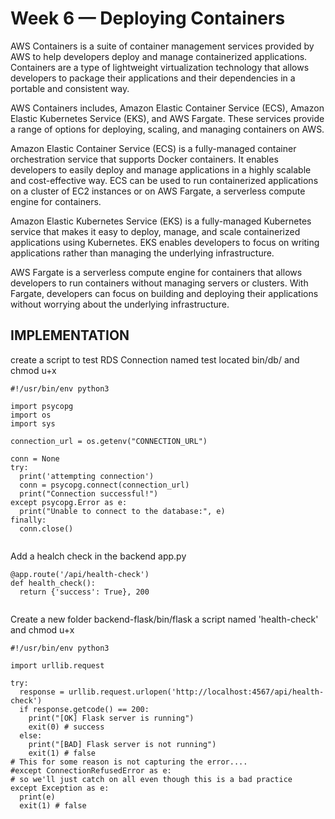 # Week 6 — Deploying Containers

AWS Containers is a suite of container management services provided by AWS to help developers deploy and manage containerized applications. Containers are a type of lightweight virtualization technology that allows developers to package their applications and their dependencies in a portable and consistent way.

AWS Containers includes, Amazon Elastic Container Service (ECS), Amazon Elastic Kubernetes Service (EKS), and AWS Fargate. These services provide a range of options for deploying, scaling, and managing containers on AWS.

Amazon Elastic Container Service (ECS) is a fully-managed container orchestration service that supports Docker containers. It enables developers to easily deploy and manage applications in a highly scalable and cost-effective way. ECS can be used to run containerized applications on a cluster of EC2 instances or on AWS Fargate, a serverless compute engine for containers.

Amazon Elastic Kubernetes Service (EKS) is a fully-managed Kubernetes service that makes it easy to deploy, manage, and scale containerized applications using Kubernetes. EKS enables developers to focus on writing applications rather than managing the underlying infrastructure.

AWS Fargate is a serverless compute engine for containers that allows developers to run containers without managing servers or clusters. With Fargate, developers can focus on building and deploying their applications without worrying about the underlying infrastructure.


## IMPLEMENTATION

create a script to test RDS Connection named test
located bin/db/
and chmod u+x 
```
#!/usr/bin/env python3

import psycopg
import os
import sys

connection_url = os.getenv("CONNECTION_URL")

conn = None
try:
  print('attempting connection')
  conn = psycopg.connect(connection_url)
  print("Connection successful!")
except psycopg.Error as e:
  print("Unable to connect to the database:", e)
finally:
  conn.close()
  
```

Add a healch check in the backend app.py

```
@app.route('/api/health-check')
def health_check():
  return {'success': True}, 200
  
```
Create a new folder
backend-flask/bin/flask
a script named 'health-check'
and chmod u+x 
```
#!/usr/bin/env python3

import urllib.request

try:
  response = urllib.request.urlopen('http://localhost:4567/api/health-check')
  if response.getcode() == 200:
    print("[OK] Flask server is running")
    exit(0) # success
  else:
    print("[BAD] Flask server is not running")
    exit(1) # false
# This for some reason is not capturing the error....
#except ConnectionRefusedError as e:
# so we'll just catch on all even though this is a bad practice
except Exception as e:
  print(e)
  exit(1) # false
  
```
